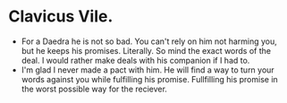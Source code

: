 # Clavicus Vile.

- For a Daedra he is not so bad. You can't rely on him not harming you, but he keeps his promises. Literally. So mind the exact words of the deal. I would rather make deals with his companion if I had to.
- I'm glad I never made a pact with him. He will find a way to turn your words against you while fulfilling his promise. Fullfilling his promise in the worst possible way for the reciever.
